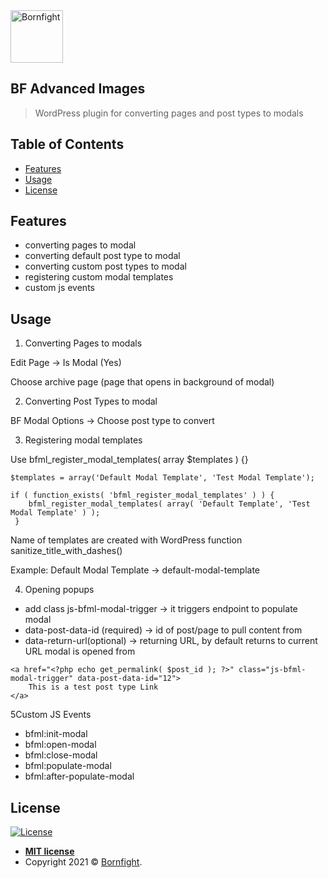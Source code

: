 <a href="http://www.bornfight.com">
<img width="84px" src="https://www.bornfight.com/wp-content/themes/bornfight-web-2020/static/ui/bf-logo-dark.svg" title="Bornfight" alt="Bornfight">
</a>

## BF Advanced Images

> WordPress plugin for converting pages and post types to modals

## Table of Contents

- [Features](#features)
- [Usage](#usage)
- [License](#license)


## Features

- converting pages to modal
- converting default post type to modal
- converting custom post types to modal
- registering custom modal templates
- custom js events

## Usage

1. Converting Pages to modals

Edit Page -> Is Modal (Yes)

Choose archive page (page that opens in background of modal)


2. Converting Post Types to modal

BF Modal Options -> Choose post type to convert

3. Registering modal templates

Use bfml_register_modal_templates( array $templates ) {}

```
$templates = array('Default Modal Template', 'Test Modal Template');

if ( function_exists( 'bfml_register_modal_templates' ) ) {
    bfml_register_modal_templates( array( 'Default Template', 'Test Modal Template' ) );
 }
```

Name of templates are created with WordPress function sanitize_title_with_dashes()

Example: Default Modal Template -> default-modal-template

4. Opening popups
* add class js-bfml-modal-trigger -> it triggers endpoint to populate modal
* data-post-data-id (required) -> id of post/page to pull content from
* data-return-url(optional) -> returning URL, by default returns to current URL modal is opened from

```
<a href="<?php echo get_permalink( $post_id ); ?>" class="js-bfml-modal-trigger" data-post-data-id="12">
    This is a test post type Link
</a>
```

5Custom JS Events
* bfml:init-modal
* bfml:open-modal
* bfml:close-modal
* bfml:populate-modal
* bfml:after-populate-modal

## License

[![License](http://img.shields.io/:license-mit-blue.svg?style=flat-square)](http://badges.mit-license.org)

- **[MIT license](http://opensource.org/licenses/mit-license.php)**
- Copyright 2021 © <a href="https://www.bornfight.com" target="_blank">Bornfight</a>.
